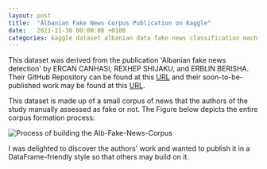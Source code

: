 ```yaml
---
layout: post
title:  "Albanian Fake News Corpus Publication on Kaggle"
date:   2021-11-30 00:00:00 +0100
categories: kaggle dataset albanian data fake news classification machine learning
---
```

This dataset was derived from the publication 'Albanian fake news detection' by ERCAN CANHASI, REXHEP SHIJAKU, and ERBLIN BERISHA. Their GitHub Repository can be found at this [URL](https://github.com/rexshijaku/alb-fake-news-corpus) and their soon-to-be-published work may be found at this [URL](https://drive.google.com/file/d/1qZZcuZ7GmxBPiyvS-m8yPzlkJIRo4_MQ/view?usp=sharing).


This dataset is made up of a small corpus of news that the authors of the study manually assessed as fake or not. The Figure below depicts the entire corpus formation process:

![Process of building the Alb-Fake-News-Corpus](https://i.imgur.com/8vD8DjM.png)

I was delighted to discover the authors' work and wanted to publish it in a DataFrame-friendly style so that others may build on it.